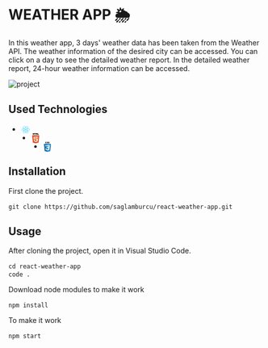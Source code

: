 # WEATHER APP 🌦️

In this weather app, 3 days' weather data has been taken from the  Weather API. The weather information of the desired city can be accessed. You can click on a day to see the detailed weather report. In the detailed weather report, 24-hour weather information can be accessed.

![project](./images/project.gif)

## Used Technologies
* <img align="left" height="20" src="https://raw.githubusercontent.com/github/explore/80688e429a7d4ef2fca1e82350fe8e3517d3494d/topics/react/react.png">

* <img align="left" style="margin-right: 3px" height="20" src="https://raw.githubusercontent.com/github/explore/80688e429a7d4ef2fca1e82350fe8e3517d3494d/topics/html/html.png">

* <img align="left" style="margin-right: 3px" height="20" src="https://raw.githubusercontent.com/github/explore/80688e429a7d4ef2fca1e82350fe8e3517d3494d/topics/css/css.png">

## Installation
First clone the project.
```
git clone https://github.com/saglamburcu/react-weather-app.git
```

## Usage
After cloning the project, open it in Visual Studio Code.
```
cd react-weather-app
code .
```
Download node modules to make it work
```
npm install
```
To make it work
```
npm start
```